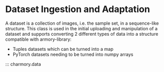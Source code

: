 # Dataset Ingestion and Adaptation
A dataset is a collection of images, i.e. the sample set, in a sequence-like structure. This class is used in the initial uploading and manipulation of a dataset and supports converting 2 different types of data into a structure compatible with armory-library:

- Tuples datasets which can be turned into a map
- PyTorch datasets needing to be turned into numpy arrays

::: charmory.data
